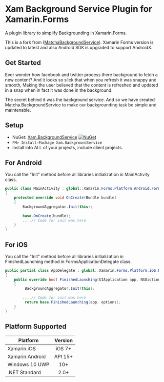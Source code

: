 # Xam Background Service Plugin for Xamarin.Forms
A plugin library to simplify Backgrounding in Xamarin.Forms. 

This is a fork from ([MatchaBackgroundService](https://github.com/winstongubantes/MatchaBackgroundService)). Xamarin Forms version is updated to latest and also Android SDK is upgraded to support AndroidX.
 

## Get Started
 
Ever wonder how facebook and twitter process there background to fetch a new content? And it looks so slick that when you refresh it was snappy and smooth, Making the user believed that the content is refreshed and updated in a snap when in fact it was done in the background. 

The secret behind it was the background service. And so we have created Matcha.BackgroundService to make our backgrounding task be simple and maintenable.

## Setup

* NuGet: [Xam.BackgroundService](http://www.nuget.org/packages/Xam.BackgroundService) [![NuGet](https://img.shields.io/nuget/v/Xam.BackgroundService.svg?label=NuGet)](https://www.nuget.org/packages/Xam.BackgroundService/)
* `PM> Install-Package Xam.BackgroundService`
* Install into ALL of your projects, include client projects.
 
 ## For Android
You call the "Init" method before all libraries initialization in MainActivity class.

```csharp
public class MainActivity : global::Xamarin.Forms.Platform.Android.FormsAppCompatActivity
{
    protected override void OnCreate(Bundle bundle)
    {
        BackgroundAggregator.Init(this);
        
        base.OnCreate(bundle);
        ....// Code for init was here
    }
}
```
 
## For iOS
 
You call the "Init" method before all libraries initialization in FinishedLaunching method in FormsApplicationDelegate class.
 
```csharp
public partial class AppDelegate : global::Xamarin.Forms.Platform.iOS.FormsApplicationDelegate
{
    public override bool FinishedLaunching(UIApplication app, NSDictionary options)
    {
         BackgroundAggregator.Init(this);
         
        ....// Code for init was here
         return base.FinishedLaunching(app, options);
    }
}
```

## Platform Supported

|Platform|Version|
| ------------------- | :-----------: |
|Xamarin.iOS|iOS 7+|
|Xamarin.Android|API 15+|
|Windows 10 UWP|10+|
|.NET Standard|2.0+|
